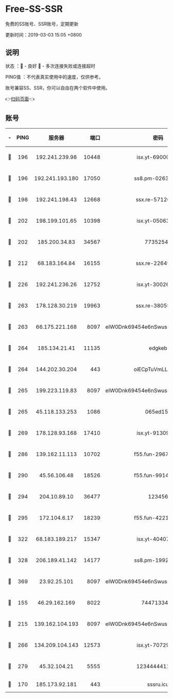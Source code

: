 # Free-SS-SSR

免费的SS账号、SSR账号，定期更新

更新时间：2019-03-03 15:05 +0800

## 说明

状态     ：🙂 - 良好 🙁 - 多次连接失败或连接超时

PING值   ：不代表真实使用中的速度，仅供参考。

账号兼容SS、SSR，你可以自由在两个软件中使用。

👉[扫码页面](https://liesauer.github.io/free-ss-ssr.github.io/)👈

## 账号

|-|PING|服务器|端口|密码|加密方式|区域|
|:----:|:----:|:-----:|-----:|:----:|:----:|:----:|
|🙂|196|192.241.239.98|10448|isx.yt-69000110|aes-256-cfb|US|
|🙂|196|192.241.193.180|17050|ss8.pm-02632240|aes-256-cfb|US|
|🙂|198|192.241.198.43|12668|ssx.re-57120332|aes-256-cfb|US|
|🙂|202|198.199.101.65|10398|isx.yt-05063367|aes-256-cfb|US|
|🙂|202|185.200.34.83|34567|77352549|aes-256-cfb|US|
|🙂|212|68.183.164.84|16155|ssx.re-22649975|aes-256-cfb|US|
|🙂|226|192.241.236.26|12752|isx.yt-30026979|aes-256-cfb|US|
|🙂|263|178.128.30.219|19963|ssx.re-38059687|aes-256-cfb|SG|
|🙂|263|66.175.221.168|8097|eIW0Dnk69454e6nSwuspv9DmS201tQ0D|aes-256-cfb|US|
|🙂|264|185.134.21.41|11135|edgkeb|aes-256-cfb|GB|
|🙂|264|144.202.30.204|443|oiECpTuVmLLxk4Ts|aes-256-cfb|US|
|🙂|265|199.223.119.83|8097|eIW0Dnk69454e6nSwuspv9DmS201tQ0D|aes-256-cfb|US|
|🙂|265|45.118.133.253|1086|065ed15a|aes-256-cfb|SG|
|🙂|269|178.128.93.168|17410|isx.yt-91309111|aes-256-cfb|SG|
|🙂|286|139.162.11.113|10702|f55.fun-29670357|aes-256-cfb|SG|
|🙂|290|45.56.106.48|18526|f55.fun-99140423|aes-256-cfb|US|
|🙂|294|204.10.89.10|36477|123456|aes-256-cfb|US|
|🙂|295|172.104.6.17|18239|f55.fun-42215388|aes-256-cfb|US|
|🙂|322|68.183.189.217|15347|isx.yt-40407934|aes-256-cfb|SG|
|🙂|328|206.189.41.142|14177|ss8.pm-19928527|aes-256-cfb|SG|
|🙂|369|23.92.25.101|8097|eIW0Dnk69454e6nSwuspv9DmS201tQ0D|aes-256-cfb|US|
|🙂|155|46.29.162.169|8022|7447133485|aes-256-cfb|RU|
|🙂|215|139.162.104.193|8097|eIW0Dnk69454e6nSwuspv9DmS201tQ0D|aes-256-cfb|JP|
|🙂|266|134.209.104.143|12573|isx.yt-70729668|aes-256-cfb|SG|
|🙂|279|45.32.104.21|5555|1234444411111|aes-256-cfb|SG|
|🙁|170|185.173.92.181|443|sssru.icu|rc4-md5|RU|
